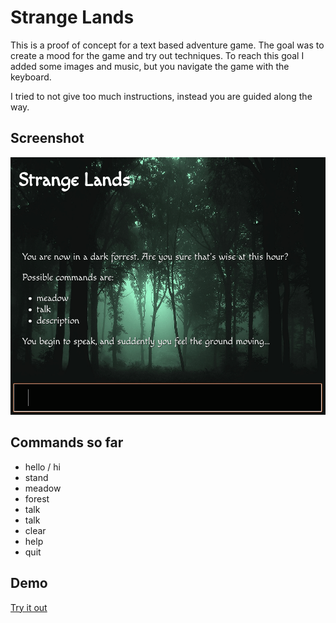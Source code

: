 # Strange Lands

This is a proof of concept for a text based adventure game.
The goal was to create a mood for the game and try out techniques.
To reach this goal I added some images and music, but you navigate the game
with the keyboard.

I tried to not give too much instructions, instead you are guided along the way.

## Screenshot

![Strange Lands](strange-lands.png 'Strange Lands')

## Commands so far

-   hello / hi
-   stand
-   meadow
-   forest
-   talk
-   talk
-   clear
-   help
-   quit

## Demo

[Try it out](https://www.tonyg.se/projects/strange-lands)
